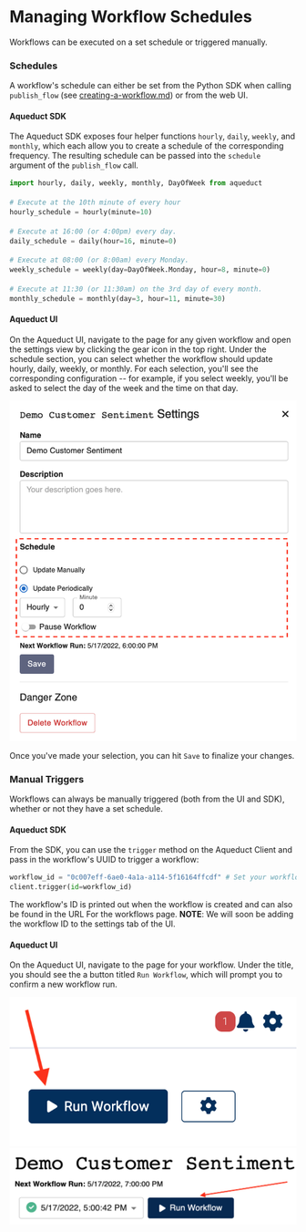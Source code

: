 # Managing Workflow Schedules

Workflows can be executed on a set schedule or triggered manually.&#x20;

### Schedules

A workflow's schedule can either be set from the Python SDK when calling `publish_flow` (see [creating-a-workflow.md](creating-a-workflow.md "mention")) or from the web UI.&#x20;

#### Aqueduct SDK

The Aqueduct SDK exposes four helper functions `hourly`, `daily`, `weekly`, and `monthly`, which each allow you to create a schedule of the corresponding frequency. The resulting schedule can be passed into the `schedule` argument of the `publish_flow` call.

```python
import hourly, daily, weekly, monthly, DayOfWeek from aqueduct

# Execute at the 10th minute of every hour
hourly_schedule = hourly(minute=10) 

# Execute at 16:00 (or 4:00pm) every day.
daily_schedule = daily(hour=16, minute=0)

# Execute at 08:00 (or 8:00am) every Monday.
weekly_schedule = weekly(day=DayOfWeek.Monday, hour=8, minute=0)

# Execute at 11:30 (or 11:30am) on the 3rd day of every month.
monthly_schedule = monthly(day=3, hour=11, minute=30)
```

#### Aqueduct UI

On the Aqueduct UI, navigate to the page for any given workflow and open the settings view by clicking the gear icon in the top right. Under the schedule section, you can select whether the workflow should update hourly, daily, weekly, or monthly. For each selection, you'll see the corresponding configuration -- for example, if you select weekly, you'll be asked to select the day of the week and the time on that day.&#x20;

![](<../.gitbook/assets/image (1) (1) (1) (1).png>)

Once you've made your selection, you can hit `Save` to finalize your changes.

### Manual Triggers

Workflows can always be manually triggered (both from the UI and SDK), whether or not they have a set schedule.&#x20;

#### Aqueduct SDK

From the SDK, you can use the `trigger` method on the Aqueduct Client and pass in the workflow's UUID to trigger a workflow:

```python
workflow_id = "0c007eff-6ae0-4a1a-a114-5f16164ffcdf" # Set your workflow ID here.
client.trigger(id=workflow_id)
```

The workflow's ID is printed out when the workflow is created and can also be found in the URL For the workflows page. **NOTE**: We will soon be adding the workflow ID to the settings tab of the UI.

#### Aqueduct UI

On the Aqueduct UI, navigate to the page for your workflow. Under the title, you should see the a button titled `Run Workflow`, which will prompt you to confirm a new workflow run.

![](<../.gitbook/assets/image (6).png>)![](<../.gitbook/assets/image (5) (1).png>)
